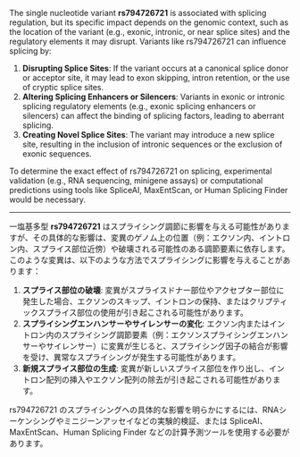 The single nucleotide variant **rs794726721** is associated with splicing regulation, but its specific impact depends on the genomic context, such as the location of the variant (e.g., exonic, intronic, or near splice sites) and the regulatory elements it may disrupt. Variants like rs794726721 can influence splicing by:

1. **Disrupting Splice Sites**: If the variant occurs at a canonical splice donor or acceptor site, it may lead to exon skipping, intron retention, or the use of cryptic splice sites.
2. **Altering Splicing Enhancers or Silencers**: Variants in exonic or intronic splicing regulatory elements (e.g., exonic splicing enhancers or silencers) can affect the binding of splicing factors, leading to aberrant splicing.
3. **Creating Novel Splice Sites**: The variant may introduce a new splice site, resulting in the inclusion of intronic sequences or the exclusion of exonic sequences.

To determine the exact effect of rs794726721 on splicing, experimental validation (e.g., RNA sequencing, minigene assays) or computational predictions using tools like SpliceAI, MaxEntScan, or Human Splicing Finder would be necessary.

---

一塩基多型 **rs794726721** はスプライシング調節に影響を与える可能性がありますが、その具体的な影響は、変異のゲノム上の位置（例：エクソン内、イントロン内、スプライス部位近傍）や破壊される可能性のある調節要素に依存します。このような変異は、以下のような方法でスプライシングに影響を与えることがあります：

1. **スプライス部位の破壊**: 変異がスプライスドナー部位やアクセプター部位に発生した場合、エクソンのスキップ、イントロンの保持、またはクリプティックスプライス部位の使用が引き起こされる可能性があります。
2. **スプライシングエンハンサーやサイレンサーの変化**: エクソン内またはイントロン内のスプライシング調節要素（例：エクソンスプライシングエンハンサーやサイレンサー）に変異が生じると、スプライシング因子の結合が影響を受け、異常なスプライシングが発生する可能性があります。
3. **新規スプライス部位の生成**: 変異が新しいスプライス部位を作り出し、イントロン配列の挿入やエクソン配列の除去が引き起こされる可能性があります。

rs794726721 のスプライシングへの具体的な影響を明らかにするには、RNAシーケンシングやミニジーンアッセイなどの実験的検証、または SpliceAI、MaxEntScan、Human Splicing Finder などの計算予測ツールを使用する必要があります。